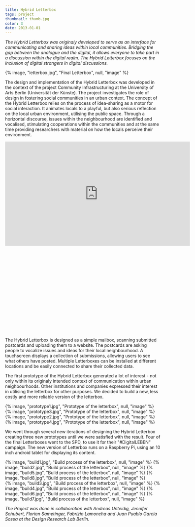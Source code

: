 ```yaml
---
title: Hybrid Letterbox
tags: project
thumbnail: thumb.jpg
color: 3
date: 2013-01-01
---
```


*The Hybrid Letterbox was originaly developed to serve as an interface for communicating and sharing ideas within local communities. Bridging the gap between the analogue and the digital, it allows everyone to take part in a discussion within the digital realm. The Hybrid Letterbox focuses on the inclusion of digital strangers in digital discussions.*

<span class="more"></span>

{% image, "letterbox.jpg", "Final Letterbox", null, "image" %}

The design and implementation of the Hybrid Letterbox was developed in the context of the project Community Infrastructuring at the University of Arts Berlin (Universität der Künste). The project investigates the role of design in fostering social communities in an urban context. The concept of the Hybrid Letterbox relies on the process of idea-sharing as a motor for social interaction. It animates locals to a playful, but also serious reflection on the local urban environment, utilising the public space. Through a horizontal discourse, issues within the neighbourhood are identified and vocalised, stimulating cooperations within the communities and at the same time providing researchers with material on how the locals perceive their environment.

<div class="iframe-with-asp" style="padding-bottom: 56%;">
  <iframe src="https://player.vimeo.com/video/109597975" width="600" height="338" frameborder="0" webkitallowfullscreen="" mozallowfullscreen="" allowfullscreen=""></iframe>
</div>

The Hybrid Letterbox is designed as a simple mailbox, scanning submitted postcards and uploading them to a website. The postcards are asking people to vocalize issues and ideas for their local neighbourhood. A touchscreen displays a collection of submissions, allowing users to see what others have posted. Multiple Letterboxes can be installed at different locations and be easily connected to share their collected data.

The first prototype of the Hybrid Letterbox generated a lot of interest - not only within its originaly intended context of communication within urban neighbourhoods. Other institutions and companies expressed their interest in utilising the letterbox for other purposes. We decided to build a new, less costly and more reliable version of the letterbox.

<div class="gallery">
{% image, "prototype1.jpg", "Prototype of the letterbox", null, "image" %}
{% image, "prototype3.jpg", "Prototype of the letterbox", null, "image" %}
</div>

<div class="gallery">
{% image, "prototype2.jpg", "Prototype of the letterbox", null, "image" %}
{% image, "prototype4.jpg", "Prototype of the letterbox", null, "image" %}
</div>

We went through several new iterations of designing the Hybrid Letterbox creating three new prototypes until we were satisfied with the result. Four of the final Letterboxes went to the SPD, to use it for their "#DigitalLEBEN" campaign. The new version of Letterbox runs on a Raspberry Pi, using an 10 inch android tablet for displaying its content.

<div class="gallery">
{% image, "build1.jpg", "Build process of the letterbox", null, "image" %}
{% image, "build2.jpg", "Build process of the letterbox", null, "image" %}
{% image, "build5.jpg", "Build process of the letterbox", null, "image" %}
{% image, "build8.jpg", "Build process of the letterbox", null, "image" %}
</div>

<div class="gallery">
{% image, "build3.jpg", "Build process of the letterbox", null, "image" %}
{% image, "build4.jpg", "Build process of the letterbox", null, "image" %}
{% image, "build6.jpg", "Build process of the letterbox", null, "image" %}
{% image, "build7.jpg", "Build process of the letterbox", null, "image" %}
</div>


*The Project was done in collaboration with Andreas Unteidig, Jennifer Schubert, Florian Sametinger, Fabrizio Lamoncha and Juan Puablo Garcia Sossa at the Design Research Lab Berlin.*
